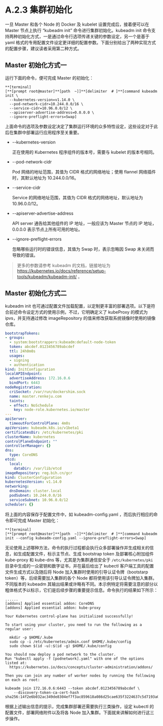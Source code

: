 # A.2.3 集群初始化

一旦 Master 和各个 Node 的 Docker 及 kubelet 设置完成后，接着便可以在 Master 节点上执行 “kubeadm init” 命令进行集群初始化。kubeadm init 命令支持两种初始化方式，一是通过命令行选项传递关键的参数设定，另一个是基于 yaml 格式的专用配置文件设定更详细的配置参数。下面分别给出了两种实现方式的配置步骤，建议读者采用第二种方式。

## Master 初始化方式一

运行下面的命令，便可完成 Master 的初始化：

```
**[terminal]
[**[prompt root@master]**[path  ~]]**[delimiter  # ]**[command kubeadm init \
  --kubernetes-version=v1.14.0 \
  --pod-network-cidr=10.244.0.0/16 \
  --service-cidr=10.96.0.0/12 \
  --apiserver-advertise-address=0.0.0.0 \
  --ignore-preflight-errors=Swap]
```

上面命令的选项及参数设定决定了集群运行环境的众多特性设定，这些设定对于此后在集群中部署运行应用程序至关重要。

* --kubernetes-version
  
  正在使用的 Kubernetes 程序组件的版本号，需要与 kubelet 的版本号相同。

* --pod-network-cidr
 
  Pod 网络的地址范围，其值为 CIDR 格式的网络地址；使用 flannel 网络插件时，其默认地址为 10.244.0.0/16。

* --service-cidr
 
  Service 的网络地址范围，其值为 CIDR 格式的网络地址，默认地址为 10.96.0.0/12。

* --apiserver-advertise-address

  API server 通告给其他组件的 IP 地址，一般应该为 Master 节点的 IP 地址，0.0.0.0 表示节点上所有可用的地址。

* --ignore-preflight-errors

  忽略哪些运行时的错误信息，其值为 Swap 时，表示忽略因 Swap 未关闭而导致的错误。

> 更多的参数请参考 kubeadm 的文档，链接地址为 https://kubernetes.io/docs/reference/setup-tools/kubeadm/kubeadm-init/ 。

## Master 初始化方式二

kubeadm init 也可通过配置文件加载配置，以定制更丰富的部署选项。以下是符合前述命令设定方式的使用示例，不过，它明确定义了 kubeProxy 的模式为 ipvs，并支持通过修改 imageRepository 的值来修改获取系统镜像时使用的镜像仓库。

```yaml
bootstrapTokens:
- groups:
  - system:bootstrappers:kubeadm:default-node-token
  token: abcdef.0123456789abcdef
  ttl: 24h0m0s
  usages:
  - signing
  - authentication
kind: InitConfiguration
localAPIEndpoint:
  advertiseAddress: 172.16.0.6
  bindPort: 6443
nodeRegistration:
  criSocket: /var/run/dockershim.sock
  name: master.renkeju.com
  taints:
  - effect: NoSchedule
    key: node-role.kubernetes.io/master
---
apiServer:
  timeoutForControlPlane: 4m0s
apiVersion: kubeadm.k8s.io/v1beta1
certificatesDir: /etc/kubernetes/pki
clusterName: kubernetes
controlPlaneEndpoint: ""
controllerManager: {}
dns:
  type: CoreDNS
etcd:
  local:
    dataDir: /var/lib/etcd
imageRepository: reg.bih.cn/gcr
kind: ClusterConfiguration
kubernetesVersion: v1.14.0
networking:
  dnsDomain: cluster.local
  podSubnet: 10.244.0.0/16
  serviceSubnet: 10.96.0.0/12
scheduler: {}
```

将上面的内容保存于配置文件中，如 kubeadm-config.yaml ，而后执行相应的命令即可完成 Master 初始化：

```
**[terminal]
[**[prompt root@master]**[path  ~]]**[delimiter  # ]**[command kubeadm init --config kubeadm-config.yaml --ignore-preflight-errors=Swap]
```

无论使用上述哪种方法，命令的执行过程都会执行众多部署操作并生成相关的信息，如生成配置文件，标示主节点、生成 bootstrap token 及部署核心附加组件 kube-proxy 和 kube-dns 等，尤其是为集群通信安全于 `/etc/kubernetes/pki` 目录中生成的一众密钥和数字证书，并在最后给出了 kubectl 客户端工具的配置文件生成方式以及随后将 Node 加入集群时使用的引导认证令牌（bootstarp token）等，后续需要加入集群的各个 Node 都将使用该引导认证令牌加入集群。不同版本的 kubeadm 其输出结果或许略有不同。本示例特定将需要注意的部分以粗体格式予以标示，它们是后续步骤的重要提示信息。命令执行的结果如下所示：

```
......
[addons] Applied essential addon: CoreDNS
[addons] Applied essential addon: kube-proxy

Your Kubernetes control-plane has initialized successfully!

To start using your cluster, you need to run the following as a regular user:

  mkdir -p $HOME/.kube
  sudo cp -i /etc/kubernetes/admin.conf $HOME/.kube/config
  sudo chown $(id -u):$(id -g) $HOME/.kube/config

You should now deploy a pod network to the cluster.
Run "kubectl apply -f [podnetwork].yaml" with one of the options listed at:
  https://kubernetes.io/docs/concepts/cluster-administration/addons/

Then you can join any number of worker nodes by running the following on each as root:

kubeadm join 172.16.0.6:6443 --token abcdef.0123456789abcdef \
    --discovery-token-ca-cert-hash sha256:14f2e6b032ac349de8304ef7f3ac859618a086d25cae635f3224637c5d7193a0
```

根据上述输出信息的提示，完成集群部署还需要执行三类操作，设定 kubectl 的配置文件，部署网络附件以及将各 Node 加入集群。下面就来讲解如何进行这三步操作。